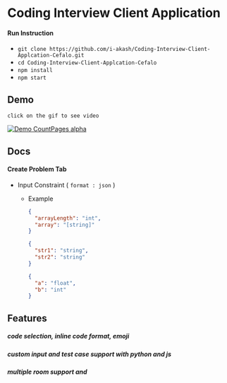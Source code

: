 # Coding Interview Client Application

#### Run Instruction

- `git clone https://github.com/i-akash/Coding-Interview-Client-Applcation-Cefalo.git`
- `cd Coding-Interview-Client-Applcation-Cefalo`
- `npm install`
- `npm start`


## Demo
    click on the gif to see video
[![Demo CountPages alpha](https://i.ibb.co/jTFwQF9/Coding-Interview-app-demo-Nodejs-Reactjs.gif)](https://drive.google.com/file/d/1XXRSX7zCXsuz_dHYV-YNKr5kKBYTOz47/view?usp=sharing)


## Docs

#### Create Problem Tab

- Input Constraint ( `format : json` )

  - Example

    ```json
    {
      "arrayLength": "int",
      "array": "[string]"
    }
    ```

    ```json
    {
      "str1": "string",
      "str2": "string"
    }
    ```

    ```json
    {
      "a": "float",
      "b": "int"
    }
    ```

## Features

##### code selection, inline code format, emoji

##### custom input and test case support with python and js

##### multiple room support and
